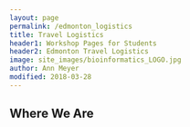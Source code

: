 ```yaml
---
layout: page
permalink: /edmonton_logistics
title: Travel Logistics
header1: Workshop Pages for Students
header2: Edmonton Travel Logistics
image: site_images/bioinformatics_LOGO.jpg
author: Ann Meyer
modified: 2018-03-28
---
```

## Where We Are
